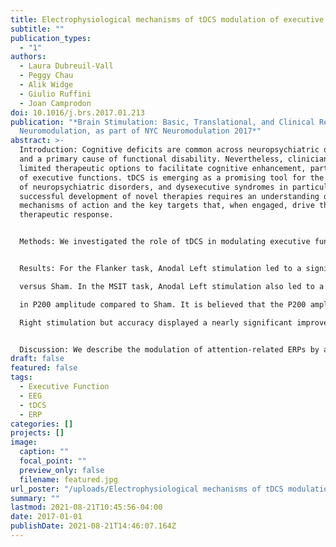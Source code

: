 ```yaml
---
title: Electrophysiological mechanisms of tDCS modulation of executive functions
subtitle: ""
publication_types:
  - "1"
authors:
  - Laura Dubreuil-Vall
  - Peggy Chau
  - Alik Widge
  - Giulio Ruffini
  - Joan Camprodon
doi: 10.1016/j.brs.2017.01.213
publication: "*Brain Stimulation: Basic, Translational, and Clinical Research in
  Neuromodulation, as part of NYC Neuromodulation 2017*"
abstract: >-
  Introduction: Cognitive deficits are common across neuropsychiatric disorders
  and a primary cause of functional disability. Nevertheless, clinicians have
  limited therapeutic options to facilitate cognitive enhancement, particularly
  of executive functions. tDCS is emerging as a promising tool for the treatment
  of neuropsychiatric disorders, and dysexecutive syndromes in particular. The
  successful development of novel therapies requires an understanding of its
  mechanisms of action and the key targets that, when engaged, drive the
  therapeutic response.


  Methods: We investigated the role of tDCS in modulating executive functions in 20 healthy adults, who received three different tDCS stimulation conditions over three separate visits: sham, anodal tDCS on the right DLPFC (Anodal Right), and the left DLPFC (Anodal Left) using 3cm2 Ag/AgCl electrodes (Pistim by Neuroelectrics). Participants performed the Flanker task and Multisource Interference Task with International Affective Picture System (MSIT-IAPS) before and after receiving tDCS. We measured behavioral responses and EEG during the task, and calculated ERPs over Fz.


  Results: For the Flanker task, Anodal Left stimulation led to a significant increase of P300 amplitude for incongruent trials versus Sham. Greater P300 amplitudes are believed to indicate greater attention and working memory allocation. This correlated with the behavioral results, as Anodal Left stimulation led to a significant improvement in reaction time (RT)

  versus Sham. In the MSIT task, Anodal Left stimulation also led to a significant increase

  in P200 amplitude compared to Sham. It is believed that the P200 amplitude indicates more efficient selective attention allocation. In the behavioral results, RT did not improve for Left or

  Right stimulation but accuracy displayed a nearly significant improvement for Left stimulation.


  Discussion: We describe the modulation of attention-related ERPs by anodal tDCS to the DLPFC in healthy adults, related to improvement in attention task performance. These physiological markers may represent therapeutic targets for pro-cognitive treatments.
draft: false
featured: false
tags:
  - Executive Function
  - EEG
  - tDCS
  - ERP
categories: []
projects: []
image:
  caption: ""
  focal_point: ""
  preview_only: false
  filename: featured.jpg
url_poster: "/uploads/Electrophysiological mechanisms of tDCS modulation of executive functions.pdf"
summary: ""
lastmod: 2021-08-21T10:45:56-04:00
date: 2017-01-01
publishDate: 2021-08-21T14:46:07.164Z
---
```

